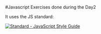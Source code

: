 #Javascript Exercises done during the Day2

It uses the JS standard:

[![Standard - JavaScript Style Guide](https://cdn.rawgit.com/feross/standard/master/badge.svg)](https://github.com/feross/standard)